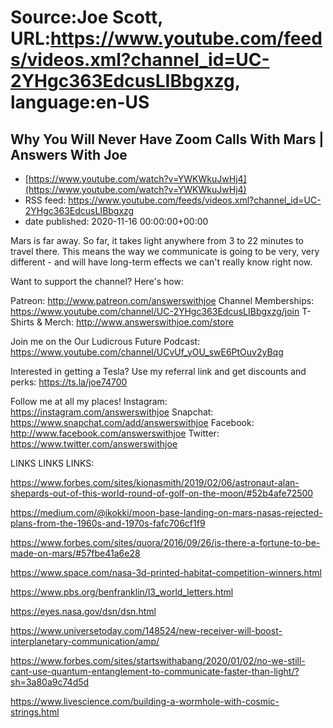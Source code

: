 # Source:Joe Scott, URL:https://www.youtube.com/feeds/videos.xml?channel_id=UC-2YHgc363EdcusLIBbgxzg, language:en-US

## Why You Will Never Have Zoom Calls With Mars | Answers With Joe
 - [https://www.youtube.com/watch?v=YWKWkuJwHj4](https://www.youtube.com/watch?v=YWKWkuJwHj4)
 - RSS feed: https://www.youtube.com/feeds/videos.xml?channel_id=UC-2YHgc363EdcusLIBbgxzg
 - date published: 2020-11-16 00:00:00+00:00

Mars is far away. So far, it takes light anywhere from 3 to 22 minutes to travel there. This means the way we communicate is going to be very, very different - and will have long-term effects we can't really know right now.


Want to support the channel? Here's how:

Patreon: http://www.patreon.com/answerswithjoe
Channel Memberships: https://www.youtube.com/channel/UC-2YHgc363EdcusLIBbgxzg/join
T-Shirts & Merch: http://www.answerswithjoe.com/store

Join me on the Our Ludicrous Future Podcast:
https://www.youtube.com/channel/UCvUf_yOU_swE6PtOuv2yBqg

Interested in getting a Tesla? Use my referral link and get discounts and perks:
https://ts.la/joe74700

Follow me at all my places!
Instagram: https://instagram.com/answerswithjoe
Snapchat: https://www.snapchat.com/add/answerswithjoe
Facebook: http://www.facebook.com/answerswithjoe
Twitter: https://www.twitter.com/answerswithjoe

LINKS LINKS LINKS:

 https://www.forbes.com/sites/kionasmith/2019/02/06/astronaut-alan-shepards-out-of-this-world-round-of-golf-on-the-moon/#52b4afe72500 

https://medium.com/@ikokki/moon-base-landing-on-mars-nasas-rejected-plans-from-the-1960s-and-1970s-fafc706cf1f9

https://www.forbes.com/sites/quora/2016/09/26/is-there-a-fortune-to-be-made-on-mars/#57fbe41a6e28

https://www.space.com/nasa-3d-printed-habitat-competition-winners.html

https://www.pbs.org/benfranklin/l3_world_letters.html

https://eyes.nasa.gov/dsn/dsn.html

https://www.universetoday.com/148524/new-receiver-will-boost-interplanetary-communication/amp/

https://www.forbes.com/sites/startswithabang/2020/01/02/no-we-still-cant-use-quantum-entanglement-to-communicate-faster-than-light/?sh=3a80a9c74d5d

https://www.livescience.com/building-a-wormhole-with-cosmic-strings.html

